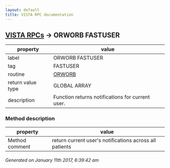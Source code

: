 ```yaml
---
layout: default
title: VISTA RPC documentation
---
```




## [VISTA RPCs](TableOfContent.md) &#8594; ORWORB FASTUSER 

 property | value 
--- | --- 
 label | ORWORB FASTUSER
 tag | FASTUSER
 routine | [ORWORB](http://code.osehra.org/dox/Routine_ORWORB_source.html)
 return value type | GLOBAL ARRAY
 description | Function returns notifications for current user.


### Method description

 property | value 
--- | --- 
 Method comment | return current user's notifications across all patients




 ###### Generated on January 11th 2017, 6:39:42 am